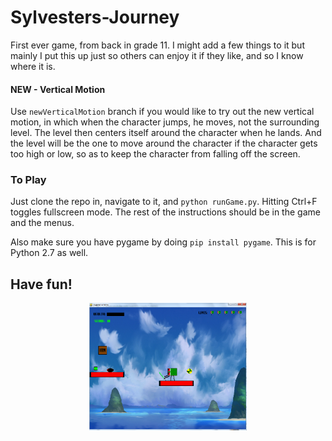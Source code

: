 # Sylvesters-Journey
First ever game, from back in grade 11. I might add a few things to it but mainly I
put this up just so others can enjoy it if they like, and so I know where it is.

#### NEW - Vertical Motion
Use `newVerticalMotion` branch if you would like to try out the new vertical motion, in which when
the character jumps, he moves, not the surrounding level. The level then centers itself around
the character when he lands. And the level will be the one to move around the character if the
character gets too high or low, so as to keep the character from falling off the screen.

### To Play
Just clone the repo in, navigate to it, and `python runGame.py`. Hitting
Ctrl+F toggles fullscreen mode. The rest of the instructions should be in the
game and the menus.

Also make sure you have pygame by doing `pip install pygame`. This is for
Python 2.7 as well.

## Have fun!
<div align="middle">
<img width="50%" src="data/pictures/screenshot2.png"/>
</div>
